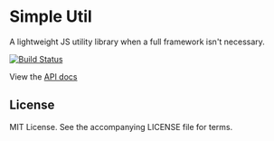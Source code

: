 # Simple Util 

A lightweight JS utility library when a full framework isn't necessary.

[![Build Status](https://travis-ci.org/gzip/js-simple-util.png)](https://travis-ci.org/gzip/js-simple-util)

View the [API docs](https://rawgithub.com/gzip/js-simple-util/master/docs/api/symbols/SimpleUtil.html)

## License

MIT License. See the accompanying LICENSE file for terms.

